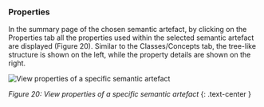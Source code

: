 ### Properties
In the summary page of the chosen semantic artefact, by clicking on the Properties tab all the properties used within the selected semantic artefact are displayed (Figure 20). Similar to the Classes/Concepts tab, the tree-like structure is shown on the left, while the property details are shown on the right.

![View properties of a specific semantic artefact]({{site.figures_link}}/{{page.portal}}/Figure20.png)

_Figure 20: View properties of a specific semantic artefact_
{: .text-center }